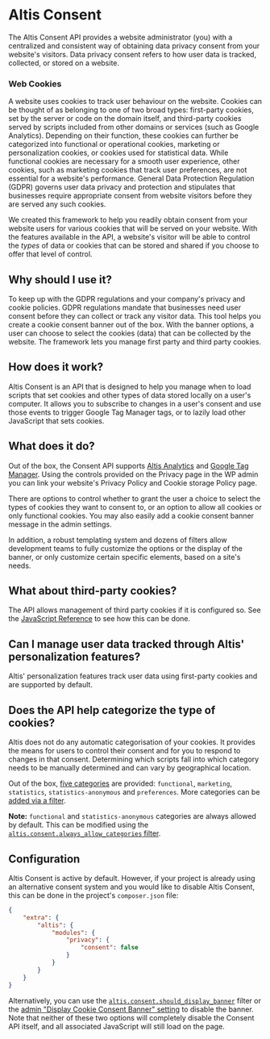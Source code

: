 # Altis Consent

The Altis Consent API provides a website administrator (you) with a centralized and consistent way of obtaining data privacy consent from your website's visitors. Data privacy consent refers to how user data is tracked, collected, or stored on a website.

### Web Cookies
A website uses cookies to track user behaviour on the website. Cookies can be thought of as belonging to one of two broad types: first-party cookies, set by the server or code on the domain itself, and third-party cookies served by scripts included from other domains or services (such as Google Analytics). Depending on their function, these cookies can further be categorized into functional or operational cookies, marketing or personalization cookies, or cookies used for statistical data. While functional cookies are necessary for a smooth user experience, other cookies, such as marketing cookies that track user preferences, are not essential for a website's performance. General Data Protection Regulation (GDPR) governs user data privacy and protection and stipulates that businesses require appropriate consent from website visitors before they are served any such cookies.

We created this framework to help you readily obtain consent from your website users for various cookies that will be served on your website. With the features available in the API, a website's visitor will be able to control the _types_ of data or cookies that can be stored and shared if you choose to offer that level of control.

## Why should I use it?
To keep up with the GDPR regulations and your company's privacy and cookie policies. GDPR regulations mandate that businesses need user consent before they can collect or track any visitor data. This tool helps you create a cookie consent banner out of the box. With the banner options, a user can choose to select the cookies (data) that can be collected by the website. The framework lets you manage first party and third party cookies.

## How does it work?

Altis Consent is an API that is designed to help you manage when to load scripts that set cookies and other types of data stored locally on a user's computer. It allows you to subscribe to changes in a user's consent and use those events to trigger Google Tag Manager tags, or to lazily load other JavaScript that sets cookies.

## What does it do?

Out of the box, the Consent API supports [Altis Analytics](docs://analytics/native/README.md) and [Google Tag Manager](docs://analytics/google-tag-manager/README.md). Using the controls provided on the Privacy page in the WP admin you can link your website's Privacy Policy and Cookie storage Policy page.

There are options to control whether to grant the user a choice to select the types of cookies they want to consent to, or an option to allow all cookies or only functional cookies. You may also easily add a cookie consent banner message in the admin settings.

In addition, a robust templating system and dozens of filters allow development teams to fully customize the options or the display of the banner, or only customize certain specific elements, based on a site's needs.

## What about third-party cookies?
The API allows management of third party cookies if it is configured so. See the [JavaScript Reference](./javascript-reference.md) to see how this can be done.

## Can I manage user data tracked through Altis' personalization features?
Altis' personalization features track user data using first-party cookies and are supported by default.

## Does the API help categorize the type of cookies?
Altis does not do any automatic categorisation of your cookies. It provides the means for users to control their consent and for you to respond to changes in that consent. Determining which scripts fall into which category needs to be manually determined and can vary by geographical location.

Out of the box, [five categories](./consent-api.md#consent-categories) are provided: `functional`, `marketing`, `statistics`, `statistics-anonymous` and `preferences`. More categories can be [added via a filter](./filter-reference.md#altisconsentcategories).

**Note:** `functional` and `statistics-anonymous` categories are always allowed by default. This can be modified using the [`altis.consent.always_allow_categories` filter](./filter-reference.md#altisconsentalways_allow_categories).

## Configuration
Altis Consent is active by default. However, if your project is already using an alternative consent system and you would like to disable Altis Consent, this can be done in the project's `composer.json` file:

```json
{
	"extra": {
		"altis": {
			"modules": {
				"privacy": {
					"consent": false
				}
			}
		}
	}
}
```

Alternatively, you can use the [`altis.consent.should_display_banner`](./filter-reference.md#altisconsentshould_display_banner) filter or the [admin "Display Cookie Consent Banner" setting](./privacy-settings-page.md#Dispay-Cookie-Consent-Banner) to disable the banner. Note that neither of these two options will completely disable the Consent API itself, and all associated JavaScript will still load on the page.
